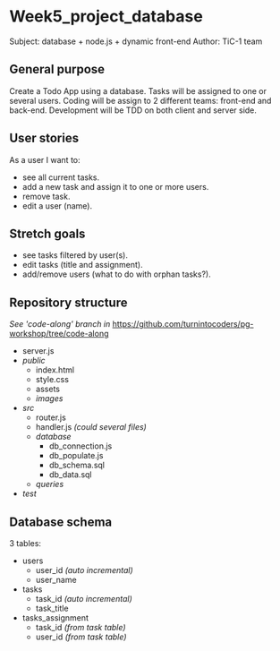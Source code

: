 # Week5_project_database
Subject: database + node.js + dynamic front-end
Author: TiC-1 team

## General purpose
Create a Todo App using a database.
Tasks will be assigned to one or several users.
Coding will be assign to 2 different teams: front-end and back-end.
Development will be TDD on both client and server side.

## User stories
As a user I want to:
- see all current tasks.
- add a new task and assign it to one or more users.
- remove task.
- edit a user (name).

## Stretch goals
- see tasks filtered by user(s).
- edit tasks (title and assignment).
- add/remove users (what to do with orphan tasks?).

## Repository structure
_See 'code-along' branch in_ https://github.com/turnintocoders/pg-workshop/tree/code-along

- server.js
- _public_
  - index.html
  - style.css
  - assets
   - _images_
- _src_
  - router.js
  - handler.js _(could several files)_
  - _database_
    - db_connection.js
    - db_populate.js
    - db_schema.sql
    - db_data.sql
  - _queries_
- _test_

## Database schema
3 tables:
- users
  - user_id _(auto incremental)_
  - user_name
- tasks
  - task_id _(auto incremental)_
  - task_title
- tasks_assignment
  - task_id _(from task table)_
  - user_id _(from task table)_
